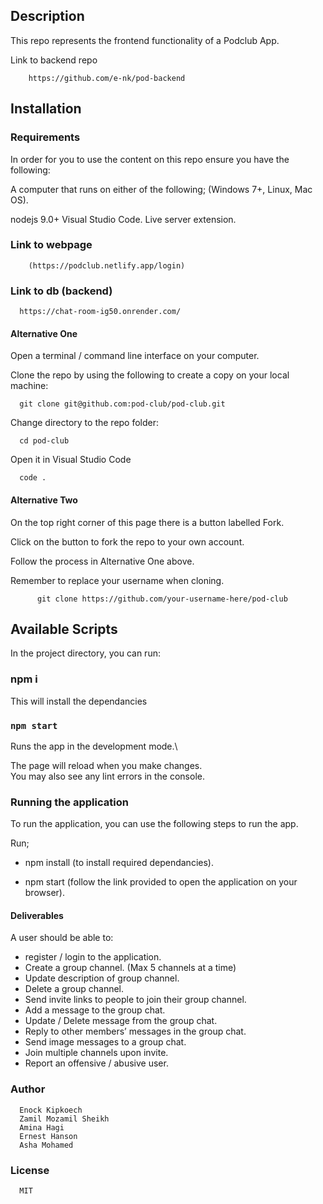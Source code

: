 ## Description
This repo represents the frontend functionality of a Podclub App.

Link to backend repo
        
        https://github.com/e-nk/pod-backend

## Installation
### Requirements
In order for you to use the content on this repo ensure you have the following:

A computer that runs on either of the following; (Windows 7+, Linux, Mac OS).

nodejs 9.0+
Visual Studio Code.
Live server extension.
### Link to webpage

        (https://podclub.netlify.app/login)

### Link to db (backend)

      https://chat-room-ig50.onrender.com/

#### Alternative One
Open a terminal / command line interface on your computer.

Clone the repo by using the following to create a copy on your local machine:

      git clone git@github.com:pod-club/pod-club.git

Change directory to the repo folder:

      cd pod-club

Open it in Visual Studio Code

      code .

#### Alternative Two
On the top right corner of this page there is a button labelled Fork.

Click on the button to fork the repo to your own account.

Follow the process in Alternative One above.

Remember to replace your username when cloning.

          git clone https://github.com/your-username-here/pod-club

## Available Scripts

In the project directory, you can run:

### npm i

This will install the dependancies

### `npm start`

Runs the app in the development mode.\


The page will reload when you make changes.\
You may also see any lint errors in the console.

### Running the application

To run the application, you can use the following steps to run the app.

Run;

  - npm install (to install required dependancies).

  - npm start (follow the link provided to open the application on your browser).

#### Deliverables
A user should be able to:

- register / login to the application.
- Create a group channel. (Max 5 channels at a time)
- Update description of group channel.
- Delete a group channel.
- Send invite links to people to join their group channel.
- Add a message to the group chat.
- Update / Delete message from the group chat.
- Reply to other members’ messages in the group chat.
- Send image messages to a group chat.
- Join multiple channels upon invite.
- Report an offensive / abusive user.


### Author
      Enock Kipkoech
      Zamil Mozamil Sheikh
      Amina Hagi
      Ernest Hanson
      Asha Mohamed

### License
      MIT
